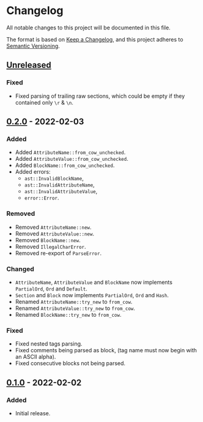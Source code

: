 # Changelog

All notable changes to this project will be documented in this file.

The format is based on [Keep a Changelog](https://keepachangelog.com/en/1.0.0/),
and this project adheres to [Semantic Versioning](https://semver.org/spec/v2.0.0.html).

## [Unreleased]

### Fixed

- Fixed parsing of trailing raw sections, which could be empty if they contained only `\r` & `\n`.

## [0.2.0] - 2022-02-03

### Added

- Added `AttributeName::from_cow_unchecked`.
- Added `AttributeValue::from_cow_unchecked`.
- Added `BlockName::from_cow_unchecked`.
- Added errors:
  - `ast::InvalidBlockName`,
  - `ast::InvalidAttributeName`,
  - `ast::InvalidAttributeValue`,
  - `error::Error`.

### Removed

- Removed `AttributeName::new`.
- Removed `AttributeValue::new`.
- Removed `BlockName::new`.
- Removed `IllegalCharError`.
- Removed re-export of `ParseError`.

### Changed

- `AttributeName`, `AttributeValue` and `BlockName` now implements `PartialOrd`, `Ord` and `Default`.
- `Section` and `Block` now implements `PartialOrd`, `Ord` and `Hash`.
- Renamed `AttributeName::try_new` to `from_cow`.
- Renamed `AttributeValue::try_new` to `from_cow`.
- Renamed `BlockName::try_new` to `from_cow`.

### Fixed

- Fixed nested tags parsing.
- Fixed comments being parsed as block, (tag name must now begin with an ASCII alpha).
- Fixed consecutive blocks not being parsed.

## [0.1.0] - 2022-02-02

### Added

- Initial release.

[unreleased]: https://github.com/malobre/rust-vue-sfc/compare/v0.2.0...HEAD
[0.2.0]: https://github.com/malobre/rust-vue-sfc/compare/v0.1.0...v0.2.0
[0.1.0]: https://github.com/malobre/rust-vue-sfc/releases/tag/v0.1.0
